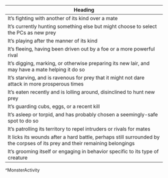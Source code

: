 | Heading                                                                                                                     |
| --------------------------------------------------------------------------------------------------------------------------- |
| It’s fighting with another of its kind over a mate                                                                          |
| It’s currently hunting something else but might choose to select the PCs as new prey                                        |
| It’s playing after the manner of its kind                                                                                   |
| It’s fleeing, having been driven out by a foe or a more powerful rival                                                      |
| It’s digging, marking, or otherwise preparing its new lair, and may have a mate helping it do so                            |
| It’s starving, and is ravenous for prey that it might not dare attack in more prosperous times                              |
| It’s eaten recently and is lolling around, disinclined to hunt new prey                                                     |
| It’s guarding cubs, eggs, or a recent kill                                                                                  |
| It’s asleep or torpid, and has probably chosen a seemingly-safe spot to do so                                               |
| It’s patrolling its territory to repel intruders or rivals for mates                                                        |
| It licks its wounds after a hard battle, perhaps still surrounded by the corpses of its prey and their remaining belongings |
| It’s grooming itself or engaging in behavior specific to its type of creature                                               |
^MonsterActivity